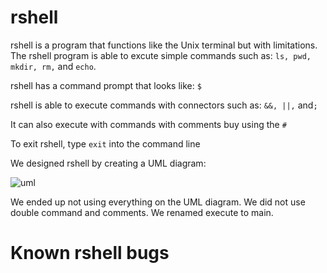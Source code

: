 # rshell

rshell is a program that functions like the Unix terminal but with limitations. The rshell program is able to excute simple commands such as: `ls, pwd, mkdir, rm,` and `echo`. 

rshell has a command prompt that looks like: `$`

rshell is able to execute commands with connectors such as: `&&, ||,` and`;`

It can also execute with commands with comments buy using the `#`

To exit rshell, type `exit` into the command line

We designed rshell by creating a UML diagram:

![uml](https://cloud.githubusercontent.com/assets/23230349/25933635/286c87ca-35cd-11e7-85ea-9c5d6e026796.png)

We ended up not using everything on the UML diagram. We did not use double command and comments. We renamed execute to main.

# Known rshell bugs

